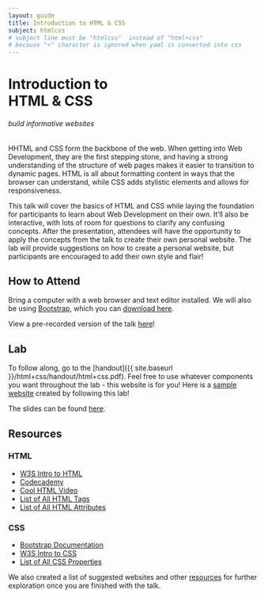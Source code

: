 ```yaml
---
layout: guide
title: Introduction to HTML & CSS
subject: htmlcss
# subject line must be "htmlcss"  instead of "html+css"
# because "+" character is ignored when yaml is converted into css
---
```


# Introduction to <br>HTML & CSS

###### build informative websites

HHTML and CSS form the backbone of the web. When getting into Web Development, they are the first stepping stone, and having a strong understanding of the structure of web pages makes it easier to transition to dynamic pages. HTML is all about formatting content in ways that the browser can understand, while CSS adds stylistic elements and allows for responsiveness. 

This talk will cover the basics of HTML and CSS while laying the foundation for participants to learn about Web Development on their own. It’ll also be interactive, with lots of room for questions to clarify any confusing concepts. After the presentation, attendees will have the opportunity to apply the concepts from the talk to create their own personal website. The lab will provide suggestions on how to create a personal website, but participants are encouraged to add their own style and flair! 

## How to Attend

Bring a computer with a web browser and text editor installed. We will also be using [Bootstrap](https://getbootstrap.com/docs/4.5/getting-started/introduction/), which you can [download here](https://getbootstrap.com/docs/4.5/getting-started/download/).
<div class="zoom"></div>

View a pre-recorded version of the talk [here](https://drive.google.com/file/d/1dC6pcfSxNBWcbzgMjn0TLgb0r_URg_mh/view?usp=sharing)!

## Lab

To follow along, go to the
[handout]({{ site.baseurl }}/html+css/handout/html+css.pdf). Feel free to use whatever components you want throughout the lab - this website is for you! Here is a [sample website](https://github.com/AvantikaNaik/wdw-sample-personal-website) created by following this lab!

The slides can be found [here](https://docs.google.com/presentation/d/1MKxdJmHn_ysdiYFZre5vhCtu1YAtEjgQIpkuawIKT9o/edit?usp=sharing).

## Resources

### HTML
- [W3S Intro to HTML](https://www.w3schools.com/html/html_intro.asp)
- [Codecademy](https://www.codecademy.com/learn/learn-html)
- [Cool HTML Video](https://www.youtube.com/watch?v=pQN-pnXPaVg)
- [List of All HTML Tags](https://www.w3schools.com/TAGS/default.ASP)
- [List of All HTML Attributes](https://www.w3schools.com/TAGS/ref_attributes.asp)

### CSS
- [Bootstrap Documentation](https://getbootstrap.com/docs/4.5/getting-started/introduction/)
- [W3S Intro to CSS](https://www.w3schools.com/css/)
- [List of All CSS Properties](https://www.w3schools.com/cssref/)

We also created a list of suggested websites and other [resources](resources/) for
further exploration once you are finished with the talk.
